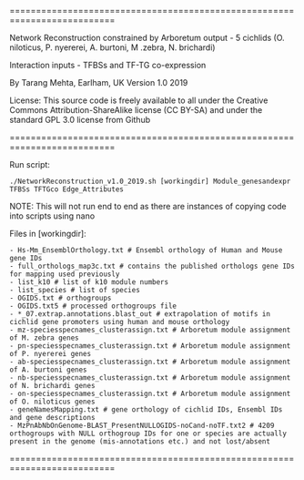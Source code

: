 ==========================================================================

Network Reconstruction constrained by Arboretum output - 5 cichlids (O. niloticus, P. nyererei, A. burtoni, M .zebra, N. brichardi)

Interaction inputs - TFBSs and TF-TG co-expression

By Tarang Mehta, Earlham, UK
Version 1.0 2019

License: 
This source code is freely available to all under the Creative Commons Attribution-ShareAlike license (CC BY-SA) and under the standard GPL 3.0 license from Github

==========================================================================

Run script: 
	
	./NetworkReconstruction_v1.0_2019.sh [workingdir] Module_genesandexpr TFBSs TFTGco Edge_Attributes

NOTE: This will not run end to end as there are instances of copying code into scripts using nano

Files in [workingdir]:

	- Hs-Mm_EnsemblOrthology.txt # Ensembl orthology of Human and Mouse gene IDs
	- full_orthologs_map3c.txt # contains the published orthologs gene IDs for mapping used previously
	- list_k10 # list of k10 module numbers
	- list_species # list of species
	- OGIDS.txt # orthogroups
	- OGIDS.txt5 # processed orthogroups file
	- *_07.extrap.annotations.blast_out # extrapolation of motifs in cichlid gene promoters using human and mouse orthology
	- mz-speciesspecnames_clusterassign.txt # Arboretum module assignment of M. zebra genes
	- pn-speciesspecnames_clusterassign.txt # Arboretum module assignment of P. nyererei genes
	- ab-speciesspecnames_clusterassign.txt # Arboretum module assignment of A. burtoni genes
	- nb-speciesspecnames_clusterassign.txt # Arboretum module assignment of N. brichardi genes
	- on-speciesspecnames_clusterassign.txt # Arboretum module assignment of O. niloticus genes
	- geneNamesMapping.txt # gene orthology of cichlid IDs, Ensembl IDs and gene descriptions
	- MzPnAbNbOnGenome-BLAST_PresentNULLOGIDS-noCand-noTF.txt2 # 4209 orthogroups with NULL orthogroup IDs for one or species are actually present in the genome (mis-annotations etc.) and not lost/absent


==========================================================================

